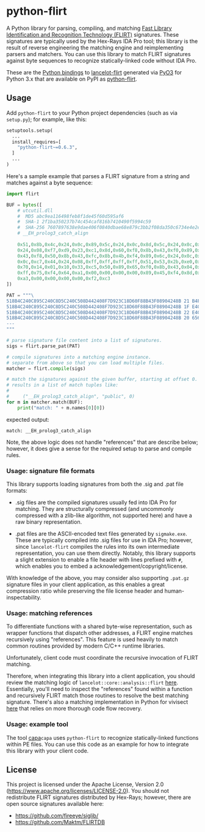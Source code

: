 # python-flirt

A Python library for parsing, compiling, and matching [Fast Library Identification and Recognition Technology (FLIRT)](https://hex-rays.com/products/ida/tech/flirt/in_depth/) signatures. These signatures are typically used by the Hex-Rays IDA Pro tool; this library is the result of reverse engineering the matching engine and reimplementing parsers and matchers. You can use this library to match FLIRT signatures against byte sequences to recognize statically-linked code without IDA Pro.

These are the [Python bindings](https://github.com/williballenthin/lancelot/tree/master/pyflirt) to
[lancelot-flirt](https://github.com/williballenthin/lancelot/tree/master/flirt) generated via
[PyO3](https://github.com/PyO3/pyo3) for Python 3.x that are available on PyPI as
[python-flirt](https://pypi.org/project/python-flirt/).

## Usage

Add `python-flirt` to your Python project dependencies (such as via `setup.py`); for example, like this:

```py
setuptools.setup(
  ...
  install_requires=[
    "python-flirt~=0.6.3",
  ]
  ...
)
```

Here's a sample example that parses a FLIRT signature from a string and matches against a byte sequence:

```python
import flirt

BUF = bytes([
    # utcutil.dll
    #  MD5 abc9ea116498feb8f1de45f60d595af6
    #  SHA-1 2f1ba350237b74c454caf816b7410490f5994c59
    #  SHA-256 7607897638e9dae406f0840dbae68e879c3bb2f08da350c6734e4e2ef8d61ac2 
    # __EH_prolog3_catch_align
    
    0x51,0x8b,0x4c,0x24,0x0c,0x89,0x5c,0x24,0x0c,0x8d,0x5c,0x24,0x0c,0x50,0x8d,0x44,
    0x24,0x08,0xf7,0xd9,0x23,0xc1,0x8d,0x60,0xf8,0x8b,0x43,0xf0,0x89,0x04,0x24,0x8b,
    0x43,0xf8,0x50,0x8b,0x43,0xfc,0x8b,0x4b,0xf4,0x89,0x6c,0x24,0x0c,0x8d,0x6c,0x24,
    0x0c,0xc7,0x44,0x24,0x08,0xff,0xff,0xff,0xff,0x51,0x53,0x2b,0xe0,0x56,0x57,0xa1,
    0x70,0x14,0x01,0x10,0x33,0xc5,0x50,0x89,0x65,0xf0,0x8b,0x43,0x04,0x89,0x45,0x04,
    0xff,0x75,0xf4,0x64,0xa1,0x00,0x00,0x00,0x00,0x89,0x45,0xf4,0x8d,0x45,0xf4,0x64,
    0xa3,0x00,0x00,0x00,0x00,0xf2,0xc3
])

PAT = """\
518B4C240C895C240C8D5C240C508D442408F7D923C18D60F88B43F08904248B 21 B4FE 006E :0000 __EH_prolog3_GS_align ^0041 ___security_cookie ........33C5508941FC8B4DF0895DF08B4304894504FF75F464A1000000008945F48D45F464A300000000F2C3
518B4C240C895C240C8D5C240C508D442408F7D923C18D60F88B43F08904248B 1F E4CF 0063 :0000 __EH_prolog3_align ^003F ___security_cookie ........33C5508B4304894504FF75F464A1000000008945F48D45F464A300000000F2C3
518B4C240C895C240C8D5C240C508D442408F7D923C18D60F88B43F08904248B 22 E4CE 006F :0000 __EH_prolog3_catch_GS_align ^0042 ___security_cookie ........33C5508941FC8B4DF08965F08B4304894504FF75F464A1000000008945F48D45F464A300000000F2C3
518B4C240C895C240C8D5C240C508D442408F7D923C18D60F88B43F08904248B 20 6562 0067 :0000 __EH_prolog3_catch_align ^0040 ___security_cookie ........33C5508965F08B4304894504FF75F464A1000000008945F48D45F464A300000000F2C3
---
"""

# parse signature file content into a list of signatures.
sigs = flirt.parse_pat(PAT)

# compile signatures into a matching engine instance.
# separate from above so that you can load multiple files.
matcher = flirt.compile(sigs)

# match the signatures against the given buffer, starting at offset 0.
# results in a list of match tuples like:
#
#     ("__EH_prolog3_catch_align", "public", 0)
for m in matcher.match(BUF):
    print("match: " + m.names[0][0])
```

expected output:

```
match: __EH_prolog3_catch_align
```

Note, the above logic does not handle "references" that are describe below;
however, it does give a sense for the required setup to parse and compile rules.

### Usage: signature file formats

This library supports loading signatures from both the .sig and .pat file formats:

  - .sig files are the compiled signatures usually fed into IDA Pro for matching. They are structurally compressed (and uncommonly compressed with a zlib-like algorithm, not supported here) and have a raw binary representation.

  - .pat files are the ASCII-encoded text files generated by `sigmake.exe`. These are typically compiled into .sig files for use in IDA Pro; however, since `lancelot-flirt` compiles the rules into its own intermediate representation, you can use them directly. Notably, this library supports a slight extension to enable a file header with lines prefixed with `#`, which enables you to embed a acknowledgement/copyright/license.

With knowledge of the above, you may consider also supporting `.pat.gz` signature files in your client application, as this enables a great compression ratio while preserving the file license header and human-inspectability.

### Usage: matching references

To differentiate functions with a shared byte-wise representation, such as wrapper functions that dispatch other addresses, a FLIRT engine matches recursively using "references".
This feature is used heavily to match common routines provided by modern C/C++ runtime libraries.

Unfortunately, client code must coordinate the recursive invocation of FLIRT matching.

Therefore, when integrating this library into a client application, you should review the matching logic of `lancelot::core::analysis::flirt` [here](https://github.com/williballenthin/lancelot/blob/master/core/src/analysis/flirt.rs).
Essentially, you'll need to inspect the "references" found within a function and recursively FLIRT match those routines to resolve the best matching signature.
There's also a matching implementation in Python for vivisect [here](https://github.com/williballenthin/viv-utils/blob/master/viv_utils/flirt.py) that relies on more thorough code flow recovery.


### Usage: example tool

The tool [capa](https://github.com/fireeye/capa)`capa` uses `python-flirt` to recognize statically-linked functions within PE files.
You can use this code as an example for how to integrate this library with your client code.

## License

This project is licensed under the Apache License, Version 2.0 (https://www.apache.org/licenses/LICENSE-2.0).
You should not redistribute FLIRT signatures distributed by Hex-Rays; however, there are open source signatures available here:

  - https://github.com/fireeye/siglib/
  - https://github.com/Maktm/FLIRTDB
